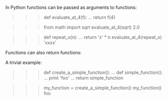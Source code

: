In Python functions can be passed as arguments to functions:

>>> def evaluate_at_4(f):
...     return f(4)

>>> from math import sqrt
>>> evaluate_at_4(sqrt)
2.0

>>> def repeat_x(n):
...     return 'x' * n
>>> evaluate_at_4(repeat_x)
'xxxx'

Functions can also return functions:

A trivial example:
>>> def create_a_simple_function():
...     def simple_function():
...         print 'foo'
...     return simple_function

>>> my_function = create_a_simple_function()
>>> my_function()
foo
